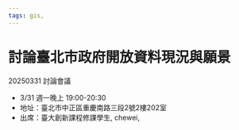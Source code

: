 ```yaml
---
tags: gis,
---
```


# 討論臺北市政府開放資料現況與願景

20250331 討論會議
- 3/31 週一晚上 19:00-20:30
- 地址：臺北市中正區重慶南路三段2號2樓202室
- 出席：臺大創新課程修課學生, chewei, 